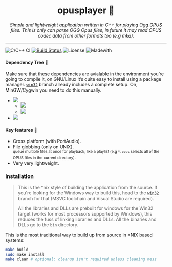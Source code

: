 <h1 align=center> opusplayer 🎵</h1>

<p align=center><i>Simple and lightweight application written in C++ for playing <a href="https://en.wikipedia.org/wiki/Opus_(audio_format)">Ogg OPUS</a> files. This is only can parse OGG Opus files, in future it may read OPUS codec data from other formats too (e.g mka).</i></p>

---

![C/C++ CI](https://github.com/tryamid/opusplayer/workflows/C/C++%20CI/badge.svg)
[![Build Status](https://travis-ci.org/tryamid/opusplayer.svg?branch=master)](https://travis-ci.org/tryamid/opusplayer)
![License](https://img.shields.io/badge/License-GPLv2-orange)
![Madewith](https://img.shields.io/badge/Made%20with-C%2B%2B-orange)

#### Dependency Tree 📜
Make sure that these dependencies are avialable in the environment you’re going to compile it,
on GNU/Linux it’s quite easy to install using a package manager. [`win32`](../../tree/win32) branch already includes
a complete setup. On, MinGW/Cygwin you need to do this manually.

- [![](https://img.shields.io/badge/opusfile-0.11-blue)](https://opus-codec.org/release/dev/2018/09/18/opusfile-0_11.html)
  - [![](https://img.shields.io/badge/libopus-1.3.1-blue)](https://opus-codec.org/release/stable/2019/04/12/libopus-1_3_1.html)
  - [![](https://img.shields.io/badge/libogg-1.3.4-blue)](https://www.xiph.org/downloads/)
- [![](https://img.shields.io/badge/libportaudio-19.06-blue)](http://portaudio.com/download.html)

#### Key features 🌟
- Cross platform (with PortAudio).
- File globbing (only on UNIX).<br/>
  <sup>queue multiple files at once for playback, like a playlist (e.g `*.opus` selects all of the OPUS files in the current directory).</sup>
- Very very lightweight.

### Installation

> This is the \*nix style of building the application from the source. If you're looking for the Windows way to build this, head to the
[`win32`](../../tree/win32) branch for that (MSVC toolchain and Visual Studio are required).
>
> All the libraries and DLLs are prebuilt for windows for the Win32 target (works for most processors supported by Windows), this reduces
> the fuss of linking libraries and DLLs.
> All the binaries and DLLs go to the `bin` directory.

This is the most traditional way to build up from source in \*NIX based systems:
```sh
make build
sudo make install
make clean # optional: cleanup isn't required unless cleaning mess
```
